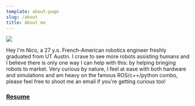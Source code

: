 ```yaml
---
template: about-page
slug: /about
title: About me
---
```

<!--StartFragment-->

![](/assets/nico.jpg)

Hey I'm Nico, a 27 y.o. French-American robotics engineer freshly graduated from UT Austin. I crave to see more robots assisting humans and I believe there is only one way I can help with this: by helping bringing robots to market. Very curious by nature, I feel at ease with both hardware and simulations and am heavy on the famous ROS/c++/python combo, please feel free to shoot me an email if you're getting curious too!

### [Resume](https://nicolas-robotics-portfolio-temp.netlify.app/static/e402ef4b1048a1d6590aef1e6feb0363/CV%20Nicolas%20BRISSONNEAU_v2.pdf)

<!--EndFragment-->